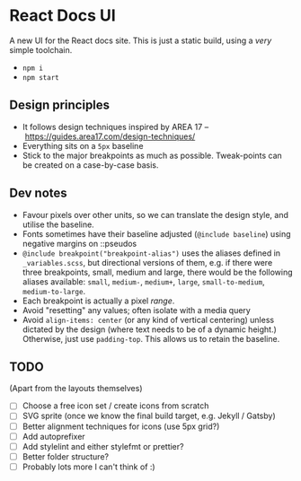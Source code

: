 # React Docs UI

A new UI for the React docs site. This is just a static build, using a _very_ simple toolchain.

- `npm i`
- `npm start`

## Design principles

- It follows design techniques inspired by AREA 17 – https://guides.area17.com/design-techniques/
- Everything sits on a `5px` baseline
- Stick to the major breakpoints as much as possible. Tweak-points can be created on a case-by-case basis.

## Dev notes

- Favour pixels over other units, so we can translate the design style, and utilise the baseline.
- Fonts sometimes have their baseline adjusted (`@include baseline`) using negative margins on ::pseudos
- `@include breakpoint("breakpoint-alias")` uses the aliases defined in `_variables.scss`, but directional versions of them, e.g. if there were three breakpoints, small, medium and large, there would be the following aliases available: `small`, `medium-`, `medium+`, `large`, `small-to-medium`, `medium-to-large`.
- Each breakpoint is actually a pixel _range_.
- Avoid "resetting" any values; often isolate with a media query
- Avoid `align-items: center` (or any kind of vertical centering) unless dictated by the design (where text needs to be of a dynamic height.) Otherwise, just use `padding-top`. This allows us to retain the baseline.

## TODO

(Apart from the layouts themselves)

- [ ] Choose a free icon set / create icons from scratch
- [ ] SVG sprite (once we know the final build target, e.g. Jekyll / Gatsby)
- [ ] Better alignment techniques for icons (use 5px grid?)
- [ ] Add autoprefixer
- [ ] Add stylelint and either stylefmt or prettier?
- [ ] Better folder structure? 
- [ ] Probably lots more I can't think of :)
